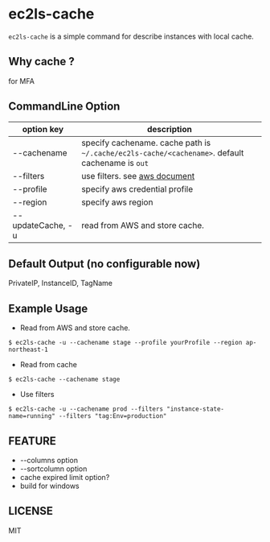 ec2ls-cache
===
`ec2ls-cache` is a simple command for describe instances with local cache.

Why cache ?
---
for MFA

CommandLine Option
---
|option key|description|
|---|---|
|--cachename|specify cachename. cache path is `~/.cache/ec2ls-cache/<cachename>`. default cachename is `out`|
|--filters|use filters. see [aws document](https://docs.aws.amazon.com/sdk-for-go/api/service/ec2/#DescribeInstancesInput)|
|--profile|specify aws credential profile|
|--region|specify aws region|
|--updateCache, -u|read from AWS and store cache.|

Default Output (no configurable now)
---
PrivateIP, InstanceID, TagName

Example Usage
---
- Read from AWS and store cache.
```
$ ec2ls-cache -u --cachename stage --profile yourProfile --region ap-northeast-1
```

- Read from cache
```
$ ec2ls-cache --cachename stage
```

- Use filters
```
$ ec2ls-cache -u --cachename prod --filters "instance-state-name=running" --filters "tag:Env=production"
```


FEATURE
---
- --columns option
- --sortcolumn option
- cache expired limit option?
- build for windows

LICENSE
---
MIT
